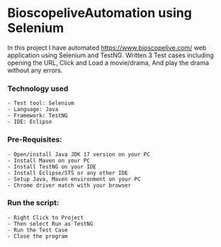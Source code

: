 # BioscopeliveAutomation using Selenium

In this project I have automated https://www.bioscopelive.com/ web application using Selenium and TestNG. Written 3 Test cases including opening the URL, Click and Load a movie/drama, And play the drama without any errors.

### Technology used
    - Test tool: Selenium
    - Language: Java
    - Framework: TestNG
    - IDE: Eclipse

### Pre-Requisites:
    - Open/install Java JDK 17 version on your PC
    - Install Maven on your PC
    - Install TestNG on your IDE
    - Install Eclipse/STS or any other IDE
    - Setup Java, Maven environment on your PC
    - Chrome driver match with your browser

### Run the script:
    - Right Click to Project
    - Then select Run as TestNG
    - Run the Test Case
    - Close the program
